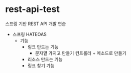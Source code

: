 # rest-api-test
스프링 기반 REST API 개발 연습


- 스프링 HATEOAS
  - 기능
    - 링크 만드는 기능
      - 문자열 가지고 만들기
      컨트롤러 + 메소드로 만들기
    - 리소스 만드는 기능
    - 링크 찾기 기능 
